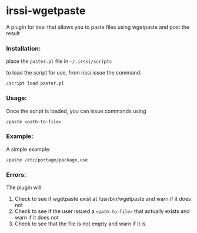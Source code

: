 # irssi-wgetpaste
A plugin for irssi that allows you to paste files using wgetpaste and post the result

### Installation:

place the ```paster.pl``` file in ```~/.irssi/scripts```

to load the script for use, from irssi issue the command:

```/script load paster.pl```

### Usage:

Once the script is loaded, you can issue commands using

```/paste <path-to-file>```

### Example:

A simple example:

```/paste /etc/portage/package.use```

### Errors:

The plugin will

1. Check to see if wgetpaste exist at /usr/bin/wgetpaste and warn if it does not
2. Check to see if the user issued a ```<path-to-file>``` that actually exists and warn if it does not
3. Check to see that the file is not empty and warn if it is.


